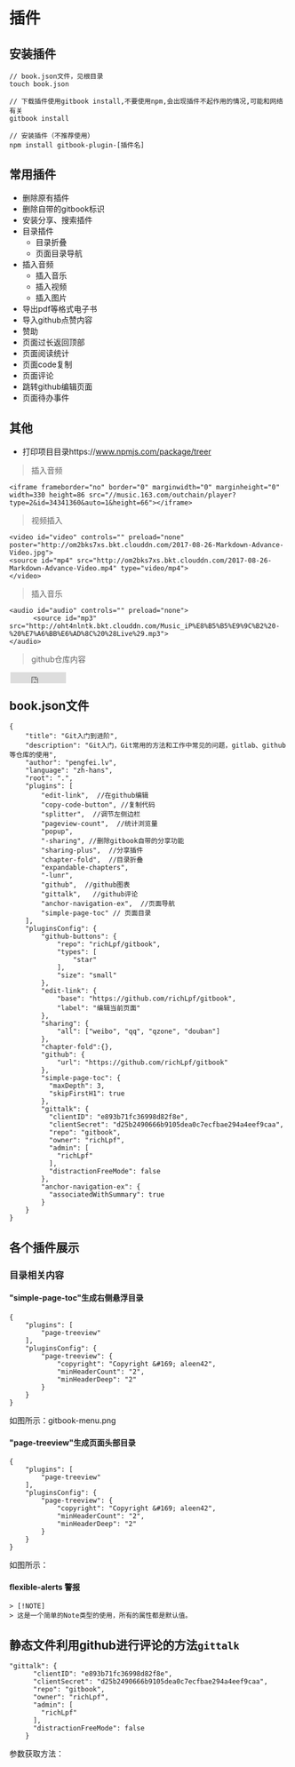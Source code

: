 # 插件

## 安装插件

```
// book.json文件，见根目录
touch book.json

// 下载插件使用gitbook install,不要使用npm,会出现插件不起作用的情况,可能和网络有关
gitbook install

// 安装插件（不推荐使用）
npm install gitbook-plugin-[插件名]
```

## 常用插件

- 删除原有插件
- 删除自带的gitbook标识
- 安装分享、搜索插件
- 目录插件
  - 目录折叠
  - 页面目录导航
- 插入音频
  - 插入音乐
  - 插入视频
  - 插入图片
- 导出pdf等格式电子书
- 导入github点赞内容
- 赞助
- 页面过长返回顶部
- 页面阅读统计
- 页面code复制
- 页面评论
- 跳转github编辑页面
- 页面待办事件


## 其他

- 打印项目目录https://www.npmjs.com/package/treer

> 插入音频

```
<iframe frameborder="no" border="0" marginwidth="0" marginheight="0" width=330 height=86 src="//music.163.com/outchain/player?type=2&id=34341360&auto=1&height=66"></iframe>
```

> 视频插入

```
<video id="video" controls="" preload="none" poster="http://om2bks7xs.bkt.clouddn.com/2017-08-26-Markdown-Advance-Video.jpg">
<source id="mp4" src="http://om2bks7xs.bkt.clouddn.com/2017-08-26-Markdown-Advance-Video.mp4" type="video/mp4">
</video>

```

> 插入音乐

```
<audio id="audio" controls="" preload="none">
      <source id="mp3" src="http://oht4nlntk.bkt.clouddn.com/Music_iP%E8%B5%B5%E9%9C%B2%20-%20%E7%A6%BB%E6%AD%8C%20%28Live%29.mp3">
</audio>
```

> github仓库内容

<iframe
    style="margin-left: 2px; margin-bottom:-5px;"
    frameborder="0" scrolling="0" width="100px" height="20px"
    src="https://ghbtns.com/github-btn.html?user=richLpf&repo=gitbook&type=star&count=true" >
</iframe>

## book.json文件

```
{
    "title": "Git入门到进阶",
    "description": "Git入门，Git常用的方法和工作中常见的问题，gitlab、github等仓库的使用",
    "author": "pengfei.lv",
    "language": "zh-hans",
    "root": ".",
    "plugins": [
        "edit-link",  //在github编辑
        "copy-code-button", //复制代码
        "splitter",  //调节左侧边栏
        "pageview-count",  //统计浏览量
        "popup", 
        "-sharing", //删除gitbook自带的分享功能
        "sharing-plus",  //分享插件
        "chapter-fold",  //目录折叠
        "expandable-chapters",  
        "-lunr",   
        "github",  //github图表
        "gittalk",   //github评论
        "anchor-navigation-ex",  //页面导航
        "simple-page-toc" // 页面目录
    ],
    "pluginsConfig": {
        "github-buttons": {
            "repo": "richLpf/gitbook",
            "types": [
                "star"
            ],
            "size": "small"
        },
        "edit-link": {
            "base": "https://github.com/richLpf/gitbook",
            "label": "编辑当前页面"
        },
        "sharing": {
            "all": ["weibo", "qq", "qzone", "douban"]
        },
        "chapter-fold":{},
        "github": {
            "url": "https://github.com/richLpf/gitbook"
        },
        "simple-page-toc": {
          "maxDepth": 3,
          "skipFirstH1": true
        },
        "gittalk": {
          "clientID": "e893b71fc36998d82f8e",
          "clientSecret": "d25b2490666b9105dea0c7ecfbae294a4eef9caa",
          "repo": "gitbook",
          "owner": "richLpf",
          "admin": [
            "richLpf"
          ],
          "distractionFreeMode": false
        },
        "anchor-navigation-ex": {
          "associatedWithSummary": true
        }
    }
}
```

## 各个插件展示

### 目录相关内容

#### "simple-page-toc"生成右侧悬浮目录

```
{
    "plugins": [
        "page-treeview"
    ],
    "pluginsConfig": {
        "page-treeview": {
            "copyright": "Copyright &#169; aleen42",
            "minHeaderCount": "2",
            "minHeaderDeep": "2"
        }
    }
}
```
如图所示：gitbook-menu.png

#### "page-treeview"生成页面头部目录

```
{
    "plugins": [
        "page-treeview"
    ],
    "pluginsConfig": {
        "page-treeview": {
            "copyright": "Copyright &#169; aleen42",
            "minHeaderCount": "2",
            "minHeaderDeep": "2"
        }
    }
}

```
如图所示：


#### flexible-alerts 警报

```
> [!NOTE]
> 这是一个简单的Note类型的使用，所有的属性都是默认值。

```


## 静态文件利用github进行评论的方法`gittalk`

```
"gittalk": {
      "clientID": "e893b71fc36998d82f8e",
      "clientSecret": "d25b2490666b9105dea0c7ecfbae294a4eef9caa",
      "repo": "gitbook",
      "owner": "richLpf",
      "admin": [
        "richLpf"
      ],
      "distractionFreeMode": false
    }
```

参数获取方法：


